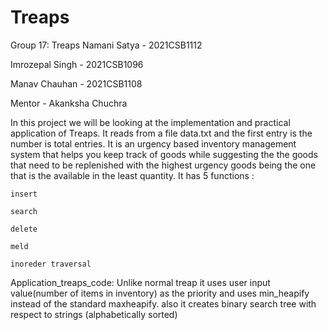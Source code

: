 # Treaps

Group 17: Treaps
Namani Satya - 2021CSB1112

Imrozepal Singh - 2021CSB1096

Manav Chauhan - 2021CSB1108

Mentor - Akanksha Chuchra

In this project we will be looking at the implementation and practical application of Treaps. It reads from a file data.txt and the first entry is the number is total entries. It is an urgency based inventory management system that helps you keep track of goods while suggesting the the goods that need to be replenished with the highest urgency goods being the one that is the available in the least quantity.
    It has 5 functions :
    
    insert
    
    search 
    
    delete
    
    meld
    
    inoreder traversal
    
Application_treaps_code: 
    Unlike normal treap it uses user input value(number of items in inventory) as the priority and uses min_heapify instead of the standard maxheapify.
    also it creates binary search tree with respect to strings (alphabetically sorted)
